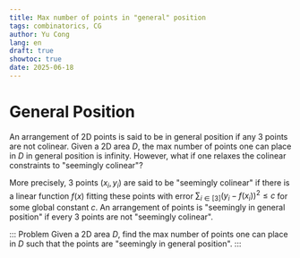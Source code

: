 ```yaml
---
title: Max number of points in "general" position
tags: combinatorics, CG
author: Yu Cong
lang: en
draft: true
showtoc: true
date: 2025-06-18
---
```


# General Position

An arrangement of 2D points is said to be in general position if any 3 points are not colinear. Given a 2D area $D$, the max number of points one can place in $D$ in general position is infinity. However, what if one relaxes the colinear constraints to "seemingly colinear"? 

More precisely, 3 points $(x_i,y_i)$ are said to be "seemingly colinear" if there is a linear function $f(x)$ fitting these points with error $\sum_{i\in [3]}(y_i-f(x_i))^2 \leq c$ for some global constant $c$. An arrangement of points is "seemingly in general position" if every 3 points are not "seemingly colinear".

::: Problem
Given a 2D area $D$, find the max number of points one can place in $D$ such that the points are "seemingly in general position".
:::